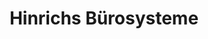 ---
title: "Hinrichs Bürosysteme"
url: /schneverdingen/hinrichs-buerosysteme/
shop: Schreibwaren
---